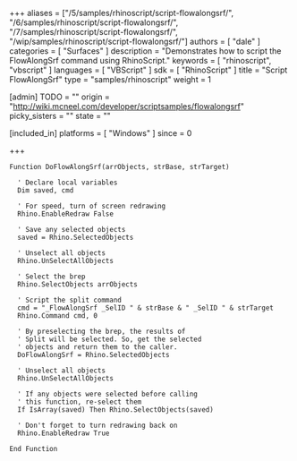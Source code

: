 +++
aliases = ["/5/samples/rhinoscript/script-flowalongsrf/", "/6/samples/rhinoscript/script-flowalongsrf/", "/7/samples/rhinoscript/script-flowalongsrf/", "/wip/samples/rhinoscript/script-flowalongsrf/"]
authors = [ "dale" ]
categories = [ "Surfaces" ]
description = "Demonstrates how to script the FlowAlongSrf command using RhinoScript."
keywords = [ "rhinoscript", "vbscript" ]
languages = [ "VBScript" ]
sdk = [ "RhinoScript" ]
title = "Script FlowAlongSrf"
type = "samples/rhinoscript"
weight = 1

[admin]
TODO = ""
origin = "http://wiki.mcneel.com/developer/scriptsamples/flowalongsrf"
picky_sisters = ""
state = ""

[included_in]
platforms = [ "Windows" ]
since = 0

+++

```vbnet
Function DoFlowAlongSrf(arrObjects, strBase, strTarget)

  ' Declare local variables
  Dim saved, cmd

  ' For speed, turn of screen redrawing
  Rhino.EnableRedraw False

  ' Save any selected objects
  saved = Rhino.SelectedObjects

  ' Unselect all objects
  Rhino.UnSelectAllObjects

  ' Select the brep
  Rhino.SelectObjects arrObjects

  ' Script the split command
  cmd = "_FlowAlongSrf _SelID " & strBase & " _SelID " & strTarget
  Rhino.Command cmd, 0

  ' By preselecting the brep, the results of
  ' Split will be selected. So, get the selected
  ' objects and return them to the caller.
  DoFlowAlongSrf = Rhino.SelectedObjects

  ' Unselect all objects
  Rhino.UnSelectAllObjects

  ' If any objects were selected before calling
  ' this function, re-select them
  If IsArray(saved) Then Rhino.SelectObjects(saved)

  ' Don't forget to turn redrawing back on
  Rhino.EnableRedraw True

End Function
```
